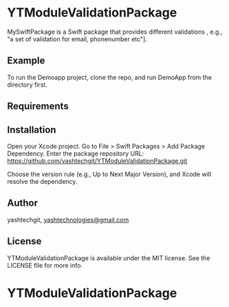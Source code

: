 # YTModuleValidationPackage

MySwiftPackage is a Swift package that provides different validations , e.g., "a set of validation for email, phonenumber etc"].

## Example

To run the Demoapp project, clone the repo, and run DemoApp from the directory first.

## Requirements

## Installation

Open your Xcode project.
Go to File > Swift Packages > Add Package Dependency.
Enter the package repository URL: https://github.com/yashtechgit/YTModuleValidationPackage.git

Choose the version rule (e.g., Up to Next Major Version), and Xcode will resolve the dependency.


## Author

yashtechgit, yashtechnologies@gmail.com

## License

YTModuleValidationPackage is available under the MIT license. See the LICENSE file for more info.
# YTModuleValidationPackage
